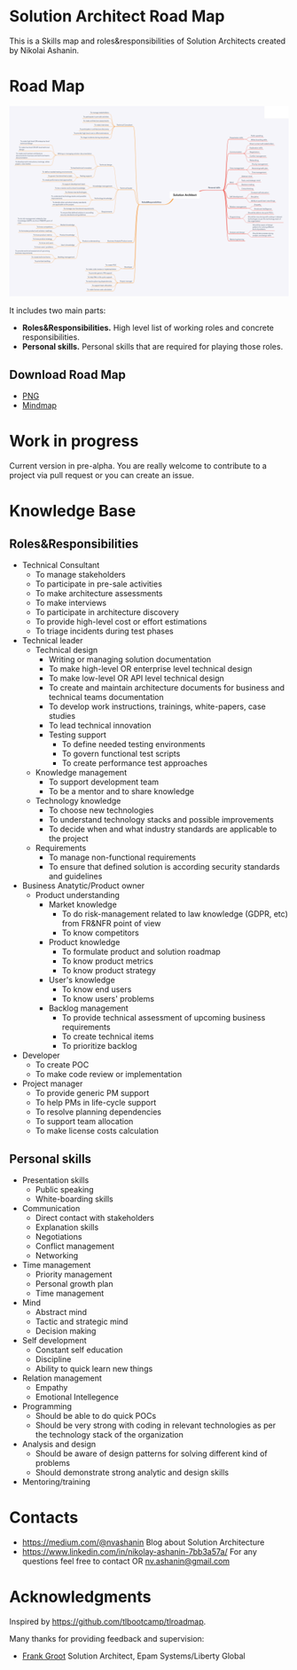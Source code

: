 # Solution Architect Road Map

This is a Skills map and roles&responsibilities of Solution Architects created by Nikolai Ashanin.

# Road Map

![](SA.png)

It includes two main parts:
- **Roles&Responsibilities.** High level list of working roles and concrete responsibilities.
- **Personal skills.** Personal skills that are required for playing those roles.

## Download Road Map

- [PNG](SA.png)
- [Mindmap](Solution_Architect.xmind)

# Work in progress

Current version in pre-alpha. You are really welcome to contribute to a project via pull request or you can create an issue.

# Knowledge Base

## Roles&Responsibilities

- Technical Consultant
  - To manage stakeholders
  - To participate in pre-sale activities
  - To make architecture assessments
  - To make interviews
  - To participate in architecture discovery
  - To provide high-level cost or effort estimations
  - To triage incidents during test phases
- Technical leader
  - Technical design
    - Writing or managing solution documentation
	- To make high-level OR enterprise level technical design
	- To make low-level OR API level technical design
	- To create and maintain architecture documents for business and technical teams documentation
	- To develop work instructions, trainings, white-papers, case studies
    - To lead technical innovation
    - Testing support
      - To define needed testing environments
      - To govern functional test scripts
      - To create performance test approaches
  - Knowledge management
    - To support development team
    - To be a mentor and to share knowledge
  - Technology knowledge
    - To choose new technologies
    - To understand technology stacks and possible improvements
    - To decide when and what industry standards are applicable to the project
  - Requirements
    - To manage non-functional requirements
    - To ensure that defined solution is according security standards and guidelines
- Business Anatytic/Product owner
  - Product understanding
    - Market knowledge
      - To do risk-management related to law knowledge (GDPR, etc) from FR&NFR point of view
      - To know competitors
    - Product knowledge
      - To formulate product and solution roadmap
      - To know product metrics
      - To know product strategy
    - User's knowledge
      - To know end users
      - To know users' problems
    - Backlog management
      - To provide technical assessment of upcoming business requirements
      - To create technical items
      - To prioritize backlog
- Developer
  - To create POC
  - To make code review or implementation
- Project manager
  - To provide generic PM support
  - To help PMs in life-cycle support
  - To resolve planning dependencies
  - To support team allocation
  - To make license costs calculation

## Personal skills
- Presentation skills
  - Public speaking
  - White-boarding skills
- Communication
  - Direct contact with stakeholders
  - Explanation skills
  - Negotiations
  - Conflict management
  - Networking
- Time management
  - Priority management
  - Personal growth plan
  - Time management
- Mind
  - Abstract mind
  - Tactic and strategic mind
  - Decision making
- Self development
  - Constant self education
  - Discipline
  - Ability to quick learn new things
- Relation management
  - Empathy
  - Emotional Intellegence
- Programming
  - Should be able to do quick POCs
  - Should be very strong with coding in relevant technologies as per the technology stack of the organization
- Analysis and design
  - Should be aware of design patterns for solving different kind of problems
  - Should demonstrate strong analytic and design skills
- Mentoring/training

# Contacts

- https://medium.com/@nvashanin Blog about Solution Architecture
- https://www.linkedin.com/in/nikolay-ashanin-7bb3a57a/ For any questions feel free to contact OR nv.ashanin@gmail.com

# Acknowledgments

Inspired by https://github.com/tlbootcamp/tlroadmap.

Many thanks for providing feedback and supervision:
- [Frank Groot](https://www.linkedin.com/in/frank-groot-517624/) Solution Architect, Epam Systems/Liberty Global


